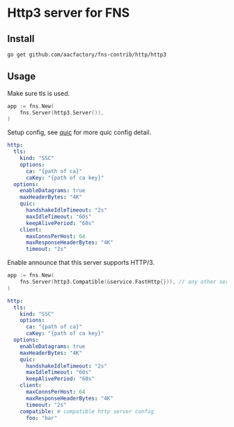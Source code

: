 # Http3 server for FNS

## Install
```bash
go get github.com/aacfactory/fns-contrib/http/http3
```

## Usage
Make sure tls is used.
```go
app := fns.New(
    fns.Server(http3.Server()),
)
```

Setup config, see [quic](https://github.com/quic-go/quic-go) for more quic config detail. 
```yaml
http:
  tls:
    kind: "SSC"
    options:
      ca: "{path of ca}"
      caKey: "{path of ca key}"
  options:
    enableDatagrams: true
    maxHeaderBytes: "4K"
    quic:
      handshakeIdleTimeout: "2s"
      maxIdleTimeout: "60s"
      keepAlivePeriod: "60s"
    client:
      maxConnsPerHost: 64
      maxResponseHeaderBytes: "4K"
      timeout: "2s"
```
Enable announce that this server supports HTTP/3.
```go
app := fns.New(
    fns.Server(http3.Compatible(&service.FastHttp{})), // any other service.Http 
)
```
```yaml
http:
  tls:
    kind: "SSC"
    options:
      ca: "{path of ca}"
      caKey: "{path of ca key}"
  options:
    enableDatagrams: true
    maxHeaderBytes: "4K"
    quic:
      handshakeIdleTimeout: "2s"
      maxIdleTimeout: "60s"
      keepAlivePeriod: "60s"
    client:
      maxConnsPerHost: 64
      maxResponseHeaderBytes: "4K"
      timeout: "2s"
    compatible: # compatible http server config
      foo: "bar" 
```
